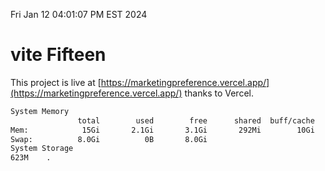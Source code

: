 Fri Jan 12 04:01:07 PM EST 2024

# vite Fifteen


This project is live at [https://marketingpreference.vercel.app/](https://marketingpreference.vercel.app/) thanks to Vercel.

```bash
System Memory
               total        used        free      shared  buff/cache   available
Mem:            15Gi       2.1Gi       3.1Gi       292Mi        10Gi        13Gi
Swap:          8.0Gi          0B       8.0Gi
System Storage
623M	.
